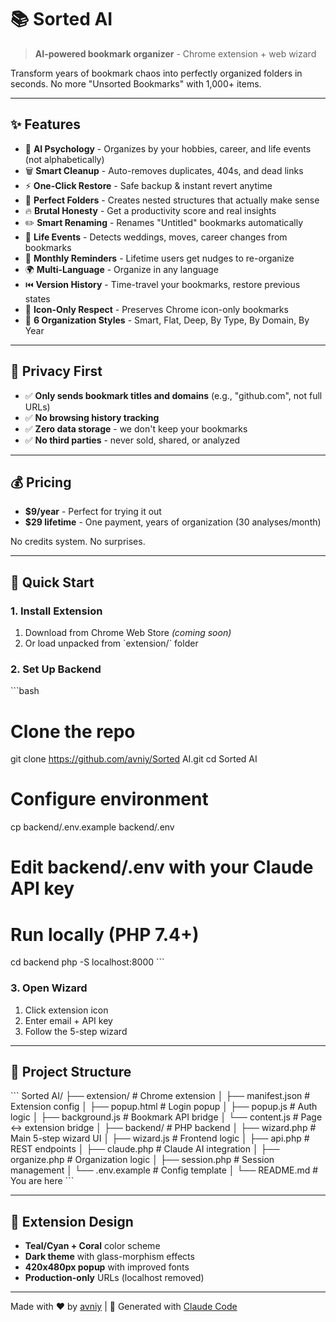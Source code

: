 # 📚 Sorted AI

> **AI-powered bookmark organizer** - Chrome extension + web wizard

Transform years of bookmark chaos into perfectly organized folders in seconds. No more "Unsorted Bookmarks" with 1,000+ items.

---

## ✨ Features

- 🧠 **AI Psychology** - Organizes by your hobbies, career, and life events (not alphabetically)
- 🗑️ **Smart Cleanup** - Auto-removes duplicates, 404s, and dead links
- ⚡ **One-Click Restore** - Safe backup & instant revert anytime
- 📁 **Perfect Folders** - Creates nested structures that actually make sense
- 🔥 **Brutal Honesty** - Get a productivity score and real insights
- ✏️ **Smart Renaming** - Renames "Untitled" bookmarks automatically
- 🎯 **Life Events** - Detects weddings, moves, career changes from bookmarks
- 🔄 **Monthly Reminders** - Lifetime users get nudges to re-organize
- 🌍 **Multi-Language** - Organize in any language
- ⏮️ **Version History** - Time-travel your bookmarks, restore previous states
- 📌 **Icon-Only Respect** - Preserves Chrome icon-only bookmarks
- 🎨 **6 Organization Styles** - Smart, Flat, Deep, By Type, By Domain, By Year

---

## 🔐 Privacy First

- ✅ **Only sends bookmark titles and domains** (e.g., "github.com", not full URLs)
- ✅ **No browsing history tracking**
- ✅ **Zero data storage** - we don't keep your bookmarks
- ✅ **No third parties** - never sold, shared, or analyzed

---

## 💰 Pricing

- **$9/year** - Perfect for trying it out
- **$29 lifetime** - One payment, years of organization (30 analyses/month)

No credits system. No surprises.

---

## 🚀 Quick Start

### 1. Install Extension

1. Download from Chrome Web Store *(coming soon)*
2. Or load unpacked from \`extension/\` folder

### 2. Set Up Backend

\`\`\`bash
# Clone the repo
git clone https://github.com/avniy/Sorted AI.git
cd Sorted AI

# Configure environment
cp backend/.env.example backend/.env
# Edit backend/.env with your Claude API key

# Run locally (PHP 7.4+)
cd backend
php -S localhost:8000
\`\`\`

### 3. Open Wizard

1. Click extension icon
2. Enter email + API key
3. Follow the 5-step wizard

---

## 📂 Project Structure

\`\`\`
Sorted AI/
├── extension/           # Chrome extension
│   ├── manifest.json   # Extension config
│   ├── popup.html      # Login popup
│   ├── popup.js        # Auth logic
│   ├── background.js   # Bookmark API bridge
│   └── content.js      # Page <-> extension bridge
│
├── backend/            # PHP backend
│   ├── wizard.php      # Main 5-step wizard UI
│   ├── wizard.js       # Frontend logic
│   ├── api.php         # REST endpoints
│   ├── claude.php      # Claude AI integration
│   ├── organize.php    # Organization logic
│   ├── session.php     # Session management
│   └── .env.example    # Config template
│
└── README.md           # You are here
\`\`\`

---

## 🎨 Extension Design

- **Teal/Cyan + Coral** color scheme
- **Dark theme** with glass-morphism effects
- **420x480px popup** with improved fonts
- **Production-only** URLs (localhost removed)

---

Made with ❤️ by [avniy](https://github.com/avniy) | 🤖 Generated with [Claude Code](https://claude.com/claude-code)
